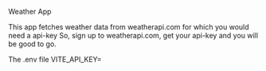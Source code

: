Weather App

This app fetches weather data from weatherapi.com for which you would need a api-key
So, sign up to weatherapi.com, get your api-key and you will be good to go.

The .env file
VITE_API_KEY= <Your weatherapi.com Api-Key>

